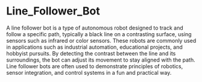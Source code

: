 # Line_Follower_Bot
A line follower bot is a type of autonomous robot designed to track and follow a specific path, typically a black line on a contrasting surface, using sensors such as infrared or color sensors. These robots are commonly used in applications such as industrial automation, educational projects, and hobbyist pursuits. By detecting the contrast between the line and its surroundings, the bot can adjust its movement to stay aligned with the path. Line follower bots are often used to demonstrate principles of robotics, sensor integration, and control systems in a fun and practical way.
